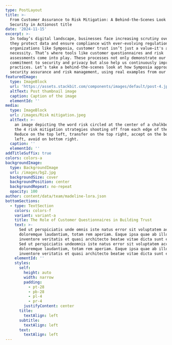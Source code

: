 ```yaml
---
type: PostLayout
title: >-
  From Customer Assurance to Risk Mitigation: A Behind-the-Scenes Look at
  Security in Actionost title
date: '2024-11-15'
excerpt: >-
  In today’s digital landscape, businesses face increasing scrutiny over how
  they protect data and ensure compliance with ever-evolving regulations. For
  organizations like Symposia, customer trust isn’t just a value—it's a
  necessity. That’s where tools like customer questionnaires and risk
  assessments come into play. These processes not only demonstrate our
  commitment to security and privacy but also help us continuously improve our
  practices. Let’s take a behind-the-scenes look at how Symposia approaches
  security assurance and risk management, using real examples from our work.
featuredImage:
  type: ImageBlock
  url: 'https://assets.stackbit.com/components/images/default/post-4.jpeg'
  altText: Post thumbnail image
  caption: Caption of the image
  elementId: ''
media:
  type: ImageBlock
  url: /images/Risk mitigation.jpeg
  altText: >-
    an image depicting the word risk circled at the center of a chalkboard, with
    the 4 risk mitigation strategies shooting off from each edge of the corner.
    Reduce on the top left, transfer on the top right, accept on the bottom
    left, avoid on bottom right. 
  caption: ''
  elementId: ''
addTitleSuffix: true
colors: colors-a
backgroundImage:
  type: BackgroundImage
  url: /images/bg2.jpg
  backgroundSize: cover
  backgroundPosition: center
  backgroundRepeat: no-repeat
  opacity: 100
author: content/data/team/madeline-lora.json
bottomSections:
  - type: TextSection
    colors: colors-f
    variant: variant-a
    title: The Role of Customer Questionnaires in Building Trust
    text: >-
      Sed ut perspiciatis unde omnis iste natus error sit voluptatem accusantium
      doloremque laudantium, totam rem aperiam. Eaque ipsa quae ab illo
      inventore veritatis et quasi architecto beatae vitae dicta sunt explicabo.
      Sed ut perspiciatis undeomnis iste natus error sit voluptatem accusantium
      doloremque laudantium, totam rem aperiam. Eaque ipsa quae ab illo
      inventore veritatis et quasi architecto beatae vitae dicta sunt explicabo.
    elementId: ''
    styles:
      self:
        height: auto
        width: narrow
        padding:
          - pt-28
          - pb-28
          - pl-4
          - pr-4
        justifyContent: center
      title:
        textAlign: left
      subtitle:
        textAlign: left
      text:
        textAlign: left
---
```

##

